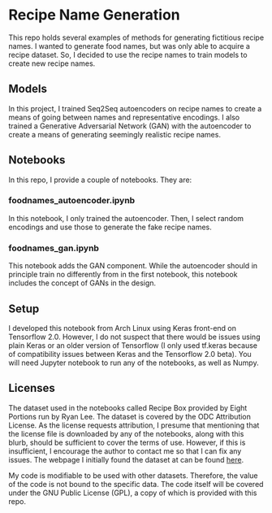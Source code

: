 
# Recipe Name Generation

This repo holds several examples of methods for generating fictitious
recipe names. I wanted to generate food names, but was only able to
acquire a recipe dataset. So, I decided to use the recipe names to
train models to create new recipe names.

## Models

In this project, I trained Seq2Seq autoencoders on recipe names to create
a means of going between names and representative encodings. I also trained
a Generative Adversarial Network (GAN) with the autoencoder to create a
means of generating seemingly realistic recipe names.

## Notebooks

In this repo, I provide a couple of notebooks. They are:

### foodnames_autoencoder.ipynb

In this notebook, I only trained the autoencoder. Then, I select random
encodings and use those to generate the fake recipe names.

### foodnames_gan.ipynb

This notebook adds the GAN component. While the autoencoder should in
principle train no differently from in the first notebook, this
notebook includes the concept of GANs in the design.

## Setup

I developed this notebook from Arch Linux using Keras front-end on
Tensorflow 2.0. However, I do not suspect that there would be issues
using plain Keras or an older version of Tensorflow (I only used tf.keras
because of compatibility issues between Keras and the Tensorflow 2.0 beta).
You will need Jupyter notebook to run any of the notebooks, as well as Numpy.

## Licenses

The dataset used in the notebooks called Recipe Box provided by Eight Portions
run by Ryan Lee. The dataset is covered by the ODC Attribution License. As the
license requests attribution, I presume that mentioning that the license file
is downloaded by any of the notebooks, along with this blurb, should be
sufficient to cover the terms of use. However, if this is insufficient, I
encourage the author to contact me so that I can fix any issues. The webpage
I initially found the dataset at can be found [here](https://eightportions.com/datasets/Recipes/).

My code is modifiable to be used with other datasets. Therefore, the value of
the code is not bound to the specific data. The code itself will be covered
under the GNU Public License (GPL), a copy of which is provided with this repo.

